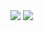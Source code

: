 <img src="https://github.com/musauyumaz/CSharp/blob/main/Gen%C3%A7ay%20Y%C4%B1ld%C4%B1z/Asp.NET%20Core%205.0%20E%C4%9Fitimi/47)%20Asp.NET%20Core%205.0%20-%20Secret%20Manager%20Tools%20%C4%B0le%20Hassas%20Verilerin%20Korunmas%C4%B1/Ekran%20g%C3%B6r%C3%BCnt%C3%BCs%C3%BC%202022-08-02%20220506.png" width="auto">
<img src="https://github.com/musauyumaz/CSharp/blob/main/Gen%C3%A7ay%20Y%C4%B1ld%C4%B1z/Asp.NET%20Core%205.0%20E%C4%9Fitimi/47)%20Asp.NET%20Core%205.0%20-%20Secret%20Manager%20Tools%20%C4%B0le%20Hassas%20Verilerin%20Korunmas%C4%B1/Ekran%20g%C3%B6r%C3%BCnt%C3%BCs%C3%BC%202022-08-02%20220646.png" width="auto">
